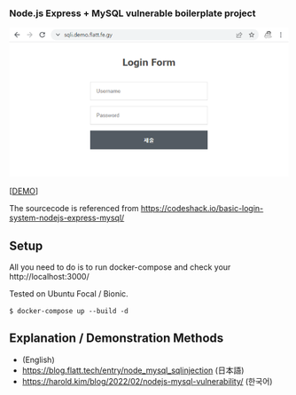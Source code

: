 ### Node.js Express + MySQL vulnerable boilerplate project

![demo_image](./demo.png)

[[DEMO](https://sqli.demo.flatt.fe.gy/)]

The sourcecode is referenced from https://codeshack.io/basic-login-system-nodejs-express-mysql/

## Setup

All you need to do is to run docker-compose and check your http://localhost:3000/

Tested on Ubuntu Focal / Bionic.

```
$ docker-compose up --build -d
```

## Explanation / Demonstration Methods

* (English)
* https://blog.flatt.tech/entry/node_mysql_sqlinjection (日本語)
* https://harold.kim/blog/2022/02/nodejs-mysql-vulnerability/ (한국어)

